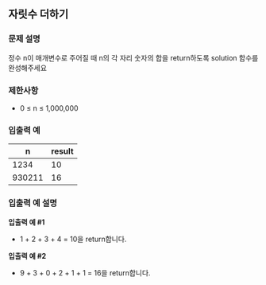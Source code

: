 ## 자릿수 더하기
### 문제 설명
정수 n이 매개변수로 주어질 때 n의 각 자리 숫자의 합을 return하도록 solution 함수를 완성해주세요

### 제한사항
- 0 ≤ n ≤ 1,000,000

### 입출력 예
|n|result|
|---|---|
|1234|10|
|930211|16|

### 입출력 예 설명
<b>입출력 예 #1</b>

- 1 + 2 + 3 + 4 = 10을 return합니다.

<b>입출력 예 #2</b>

- 9 + 3 + 0 + 2 + 1 + 1 = 16을 return합니다.